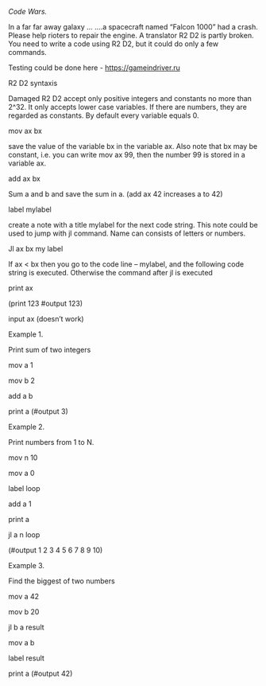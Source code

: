 *Code Wars.*

 In a far far away galaxy …
….a spacecraft named “Falcon 1000” had a crash. Please help rioters to repair the engine. A translator  R2 D2 is partly broken. You need to write a code using 
R2 D2, but it could do only a few commands.

Testing could be done here - https://gameindriver.ru


R2 D2 syntaxis 

Damaged R2 D2 accept only positive integers and constants no more than 2^32. It only accepts lower case variables. If there are numbers, they are regarded as constants. By default every variable equals 0.

mov ax bx 

save the value of the variable bx in the variable ax. Also note that bx may be
constant, i.e. you can write mov ax 99, then the number 99 is stored in a variable ax.

add ax bx 

Sum a and b and save the sum in a. (add ax 42 increases a to 42)

label mylabel

create a note with a title mylabel for the next code string. This note could be used to jump with jl command. Name can consists of letters or numbers.

Jl ax bx my label

​If ax < bx then you go to the code line – mylabel, and the following code string is executed. Otherwise the command after jl is executed

print ax

(print 123 #output 123)

input ax
(doesn’t work)

Example 1.

Print sum of two integers

mov a 1

mov b 2

add a b 

print a 
(#output 3)

Example 2. 

Print numbers from 1 to N.

mov n 10

mov a 0

label loop

add a 1

print a

jl a n loop 

(#output 1 2 3 4 5 6 7 8 9 10)

Example 3. 

Find the biggest of two numbers

mov a 42

mov b 20

jl b a result

mov a b

label result

print a 
(#output 42)
